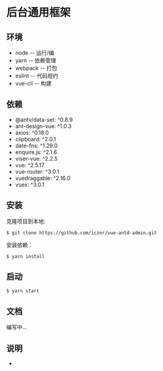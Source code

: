 # 后台通用框架
## 环境
* node -- 运行/编
* yarn -- 依赖管理
* webpack -- 打包
* eslint -- 代码规约
* vue-cli -- 构建
## 依赖
* @antv/data-set: ^0.8.9
* ant-design-vue: ^1.0.3
* axios: ^0.18.0
* clipboard: ^2.0.1
* date-fns: ^1.29.0
* enquire.js: ^2.1.6
* viser-vue: ^2.2.5
* vue: ^2.5.17
* vue-router: ^3.0.1
* vuedraggable: ^2.16.0
* vuex: ^3.0.1
## 安装
克隆项目到本地:
```
$ git clone https://github.com/iczer/vue-antd-admin.git
```
安装依赖：
```
$ yarn install
```
## 启动
```
$ yarn start
```
## 文档
编写中...
## 说明

- 

​	
